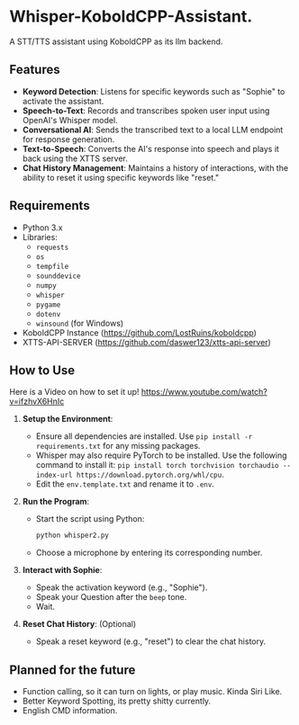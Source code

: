 # Whisper-KoboldCPP-Assistant.

A STT/TTS assistant using KoboldCPP as its llm backend.

## Features

- **Keyword Detection**: Listens for specific keywords such as "Sophie" to activate the assistant.
- **Speech-to-Text**: Records and transcribes spoken user input using OpenAI's Whisper model.
- **Conversational AI**: Sends the transcribed text to a local LLM endpoint for response generation.
- **Text-to-Speech**: Converts the AI's response into speech and plays it back using the XTTS server.
- **Chat History Management**: Maintains a history of interactions, with the ability to reset it using specific keywords like "reset."

## Requirements

- Python 3.x
- Libraries:
  - `requests`
  - `os`
  - `tempfile`
  - `sounddevice`
  - `numpy`
  - `whisper`
  - `pygame`
  - `dotenv`
  - `winsound` (for Windows)
- KoboldCPP Instance (https://github.com/LostRuins/koboldcpp)
- XTTS-API-SERVER (https://github.com/daswer123/xtts-api-server)

## How to Use

Here is a Video on how to set it up!
https://www.youtube.com/watch?v=ifzhvX6HnIc

1. **Setup the Environment**:
   - Ensure all dependencies are installed. Use `pip install -r requirements.txt` for any missing packages.
   - Whisper may also require PyTorch to be installed. Use the following command to install it: `pip install torch torchvision torchaudio --index-url https://download.pytorch.org/whl/cpu`.
   - Edit the `env.template.txt` and rename it to `.env`.

2. **Run the Program**:
   - Start the script using Python:  
     ```bash
     python whisper2.py
     ```
   - Choose a microphone by entering its corresponding number.

3. **Interact with Sophie**:
   - Speak the activation keyword (e.g., "Sophie").
   - Speak your Question after the `beep` tone.
   - Wait.

4. **Reset Chat History**: (Optional)
   - Speak a reset keyword (e.g., "reset") to clear the chat history.

## Planned for the future

- Function calling, so it can turn on lights, or play music. Kinda Siri Like.
- Better Keyword Spotting, its pretty shitty currently.
- English CMD information.
